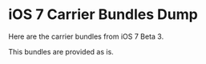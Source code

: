 iOS 7 Carrier Bundles Dump
=====================

Here are the carrier bundles from iOS 7 Beta 3.

This bundles are provided as is.

